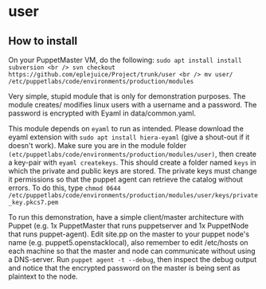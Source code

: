 # user

## How to install
On your PuppetMaster VM, do the following:
`sudo apt install install subversion <br />
svn checkout https://github.com/eplejuice/Project/trunk/user <br />
mv user/ /etc/puppetlabs/code/environments/production/modules`

Very simple, stupid module that is only for demonstration purposes.
The module creates/ modifies linux users with a username and a password.
The password is encrypted with Eyaml in data/common.yaml.

This module depends on `eyaml` to run as intended.
Please download the eyaml extension with `sudo apt install hiera-eyaml` (give a shout-out if it doesn't work).
Make sure you are in the module folder `(etc/puppetlabs/code/environments/production/modules/user)`, then create a key-pair with `eyaml createkeys`.
This should create a folder named `keys` in which the private and public keys are stored.
The private keys must change it permissions so that the puppet agent can retrieve the catalog without errors. To do this, type `chmod 0644 /etc/puppetlabs/code/environments/production/modules/user/keys/private_key.pkcs7.pem`

To run this demonstration, have a simple client/master architecture with Puppet (e.g. 1x PuppetMaster that runs puppetserver and 1x PuppetNode that runs puppet-agent).
Edit site.pp on the master to your puppet node's name (e.g. puppet5.openstacklocal), also remember to edit /etc/hosts on each machine so that the master and node can communicate without
using a DNS-server. 
Run `puppet agent -t --debug`, then inspect the debug output and notice that the encrypted password on the master is being sent as plaintext to the node.
